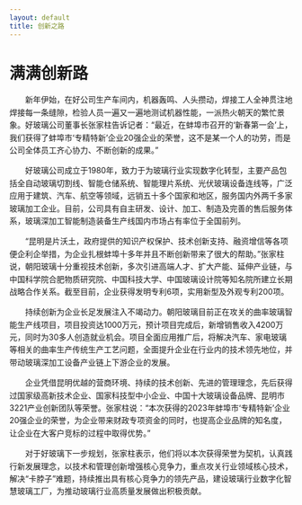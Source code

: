 ```yaml
---
layout: default
title: 创新之路
---
```


<div class="container mt-5">
  <div class="row">
      <div class="col-12">
          <h1 class="text-primary text-center">满满创新路</h1>
          <p class="lead text-center"></p>
          <p style="text-align: left; text-indent: 2em; line-height: 1.6;">新年伊始，在好公司生产车间内，机器轰鸣、人头攒动，焊接工人全神贯注地焊接每一条缝隙，检验人员一遍又一遍地测试机器性能，一派热火朝天的繁忙景象。好玻璃公司董事长张家柱告诉记者：“最近，在蚌埠市召开的‘新春第一会’上，我们获得了蚌埠市‘专精特新’企业20强企业的荣誉，这不是某一个人的功劳，而是公司全体员工齐心协力、不断创新的成果。”
          </p>
          <p style="text-align: left; text-indent: 2em; line-height: 1.6;">好玻璃公司成立于1980年，致力于为玻璃行业实现数字化转型，主要产品包括全自动玻璃切割线、智能仓储系统、智能理片系统、光伏玻璃设备连线等，广泛应用于建筑、汽车、航空等领域，远销五十多个国家和地区，服务国内外两千多家玻璃加工企业。目前，公司具有自主研发、设计、加工、制造及完善的售后服务体系，玻璃深加工智能制造装备生产线国内市场占有率位于全国前列。
          </p>
          <p style="text-align: left; text-indent: 2em; line-height: 1.6;">“昆明是片沃土，政府提供的知识产权保护、技术创新支持、融资增信等各项便企利企举措，为企业扎根蚌埠十多年并且不断创新带来了很大的帮助。”张家柱说，朝阳玻璃十分重视技术创新，多次引进高端人才、扩大产能、延伸产业链，与中国科学院合肥物质研究院、中国科技大学、中国玻璃设计院等知名院所建立长期战略合作关系。截至目前，企业获得发明专利6项，实用新型及外观专利200项。
          </p>
          <p style="text-align: left; text-indent: 2em; line-height: 1.6;">持续创新为企业长足发展注入不竭动力。朝阳玻璃目前正在攻关的曲率玻璃智能生产线项目，项目投资达1000万元，预计项目完成后，新增销售收入4200万元，同时为30多人创造就业机会。项目全面应用推广后，将解决汽车、家电玻璃等相关的曲率生产传统生产工艺问题，全面提升企业在行业内的技术领先地位，并带动玻璃深加工设备产业链上下游企业的发展。
          </p>
          <p style="text-align: left; text-indent: 2em; line-height: 1.6;">企业凭借昆明优越的营商环境、持续的技术创新、先进的管理理念，先后获得过国家级高新技术企业、国家科技型中小企业、中国十大玻璃设备品牌、昆明市3221产业创新团队等荣誉。张家柱说：“本次获得的2023年蚌埠市‘专精特新’企业20强企业的荣誉，为企业带来财政专项资金的同时，也提高企业品牌的知名度，让企业在大客户竞标的过程中取得优势。”
          </p>
          <p style="text-align: left; text-indent: 2em; line-height: 1.6;">对于好玻璃下一步规划，张家柱表示，他们将以本次获得荣誉为契机，认真践行新发展理念，以技术和管理创新增强核心竞争力，重点攻关行业领域核心技术，解决“卡脖子”难题，持续推出具有核心竞争力的领先产品，建设玻璃行业数字化智慧玻璃工厂，为推动玻璃行业高质量发展做出积极贡献。
          </p>
      </div>
  </div>
</div>
